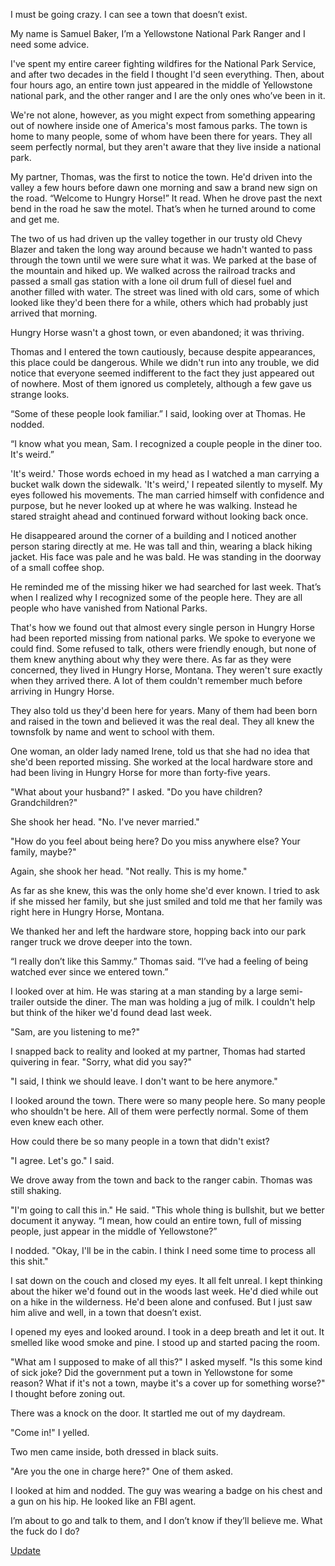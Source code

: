 I must be going crazy. I can see a town that doesn’t exist. 

My name is Samuel Baker, I’m a Yellowstone National Park Ranger and I need some advice.

I've spent my entire career fighting wildfires for the National Park Service, and after two decades in the field I thought I'd seen everything. Then, about four hours ago, an entire town just appeared in the middle of Yellowstone national park, and the other ranger and I are the only ones who’ve been in it.

We're not alone, however, as you might expect from something appearing out of nowhere inside one of America's most famous parks. The town is home to many people, some of whom have been there for years. They all seem perfectly normal, but they aren't aware that they live inside a national park. 

My partner, Thomas, was the first to notice the town. He'd driven into the valley a few hours before dawn one morning and saw a brand new sign on the road. “Welcome to Hungry Horse!” It read. When he drove past the next bend in the road he saw the motel. That’s when he turned around to come and get me.

The two of us had driven up the valley together in our trusty old Chevy Blazer and taken the long way around because we hadn't wanted to pass through the town until we were sure what it was. We parked at the base of the mountain and hiked up. We walked across the railroad tracks and passed a small gas station with a lone oil drum full of diesel fuel and another filled with water. The street was lined with old cars, some of which looked like they'd been there for a while, others which had probably just arrived that morning.

Hungry Horse wasn't a ghost town, or even abandoned; it was thriving. 

Thomas and I entered the town cautiously, because despite appearances, this place could be dangerous. While we didn't run into any trouble, we did notice that everyone seemed indifferent to the fact they just appeared out of nowhere. Most of them ignored us completely, although a few gave us strange looks.

“Some of these people look familiar.” I said, looking over at Thomas. He nodded.

“I know what you mean, Sam. I recognized a couple people in the diner too. It's weird.”

'It's weird.' Those words echoed in my head as I watched a man carrying a bucket walk down the sidewalk. 'It's weird,' I repeated silently to myself. My eyes followed his movements. The man carried himself with confidence and purpose, but he never looked up at where he was walking. Instead he stared straight ahead and continued forward without looking back once.

He disappeared around the corner of a building and I noticed another person staring directly at me. He was tall and thin, wearing a black hiking jacket. His face was pale and he was bald. He was standing in the doorway of a small coffee shop.

He reminded me of the missing hiker we had searched for last week. That’s when I realized why I recognized some of the people here. They are all people who have vanished from National Parks.

That's how we found out that almost every single person in Hungry Horse had been reported missing from national parks. We spoke to everyone we could find. Some refused to talk, others were friendly enough, but none of them knew anything about why they were there. As far as they were concerned, they lived in Hungry Horse, Montana. They weren't sure exactly when they arrived there. A lot of them couldn't remember much before arriving in Hungry Horse.

They also told us they'd been here for years. Many of them had been born and raised in the town and believed it was the real deal. They all knew the townsfolk by name and went to school with them.

One woman, an older lady named Irene, told us that she had no idea that she'd been reported missing. She worked at the local hardware store and had been living in Hungry Horse for more than forty-five years. 

"What about your husband?" I asked. "Do you have children? Grandchildren?"

She shook her head. "No. I've never married."

"How do you feel about being here? Do you miss anywhere else? Your family, maybe?"

Again, she shook her head. "Not really. This is my home."

As far as she knew, this was the only home she'd ever known. I tried to ask if she missed her family, but she just smiled and told me that her family was right here in Hungry Horse, Montana.

We thanked her and left the hardware store, hopping back into our park ranger truck we drove deeper into the town.

“I really don’t like this Sammy.” Thomas said. “I’ve had a feeling of being watched ever since we entered town.”

I looked over at him. He was staring at a man standing by a large semi-trailer outside the diner. The man was holding a jug of milk. I couldn't help but think of the hiker we'd found dead last week.

"Sam, are you listening to me?"

I snapped back to reality and looked at my partner, Thomas had started quivering in fear. "Sorry, what did you say?"

"I said, I think we should leave. I don't want to be here anymore."

I looked around the town. There were so many people here. So many people who shouldn't be here. All of them were perfectly normal. Some of them even knew each other.

How could there be so many people in a town that didn't exist?

"I agree. Let's go." I said.

We drove away from the town and back to the ranger cabin. Thomas was still shaking.

"I'm going to call this in." He said. "This whole thing is bullshit, but we better document it anyway. “I mean, how could an entire town, full of missing people, just appear in the middle of Yellowstone?”

I nodded. "Okay, I'll be in the cabin. I think I need some time to process all this shit."

I sat down on the couch and closed my eyes. It all felt unreal. I kept thinking about the hiker we'd found out in the woods last week. He'd died while out on a hike in the wilderness. He'd been alone and confused. But I just saw him alive and well, in a town that doesn’t exist.

I opened my eyes and looked around. I took in a deep breath and let it out. It smelled like wood smoke and pine. I stood up and started pacing the room.

"What am I supposed to make of all this?" I asked myself. "Is this some kind of sick joke? Did the government put a town in Yellowstone for some reason? What if it's not a town, maybe it's a cover up for something worse?" I thought before zoning out.

There was a knock on the door. It startled me out of my daydream.

"Come in!" I yelled.

Two men came inside, both dressed in black suits.

"Are you the one in charge here?" One of them asked.

I looked at him and nodded. The guy was wearing a badge on his chest and a gun on his hip. He looked like an FBI agent. 

I’m about to go and talk to them, and I don’t know if they’ll believe me. What the fuck do I do?

[Update](https://www.reddit.com/r/nosleep/comments/xdryay/im_a_park_ranger_and_i_found_a_town_that_doesnt/?utm_source=share&utm_medium=ios_app&utm_name=iossmf)